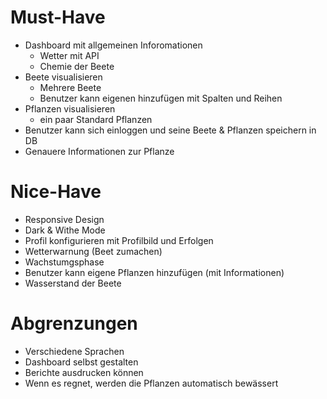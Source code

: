 # Must-Have
+ Dashboard mit allgemeinen Inforomationen
  + Wetter mit API
  + Chemie der Beete
+ Beete visualisieren
  + Mehrere Beete 
  + Benutzer kann eigenen hinzufügen mit Spalten und Reihen
+ Pflanzen visualisieren
  + ein paar Standard Pflanzen
+ Benutzer kann sich einloggen und seine Beete & Pflanzen speichern in DB
+ Genauere Informationen zur Pflanze

# Nice-Have
+ Responsive Design
+ Dark & Withe Mode
+ Profil konfigurieren mit Profilbild und Erfolgen
+ Wetterwarnung (Beet zumachen)
+ Wachstumgsphase
+ Benutzer kann eigene Pflanzen hinzufügen (mit Informationen)
+ Wasserstand der Beete

# Abgrenzungen
+ Verschiedene Sprachen
+ Dashboard selbst gestalten
+ Berichte ausdrucken können
+ Wenn es regnet, werden die Pflanzen automatisch bewässert